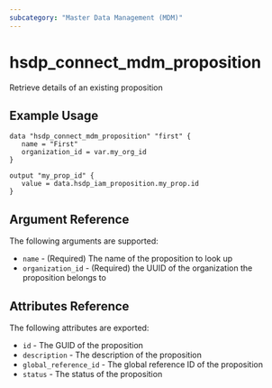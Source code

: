 ```yaml
---
subcategory: "Master Data Management (MDM)"
---
```


# hsdp_connect_mdm_proposition

Retrieve details of an existing proposition

## Example Usage

```hcl
data "hsdp_connect_mdm_proposition" "first" {
   name = "First"
   organization_id = var.my_org_id
}
```

```hcl
output "my_prop_id" {
   value = data.hsdp_iam_proposition.my_prop.id
}
```

## Argument Reference

The following arguments are supported:

* `name` - (Required) The name of the proposition to look up
* `organization_id` - (Required) the UUID of the organization the proposition belongs to

## Attributes Reference

The following attributes are exported:

* `id` - The GUID of the proposition
* `description` - The description of the proposition
* `global_reference_id` - The global reference ID of the proposition
* `status` - The status of the proposition
